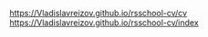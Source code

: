 https://Vladislavreizov.github.io/rsschool-cv/cv
https://Vladislavreizov.github.io/rsschool-cv/index

